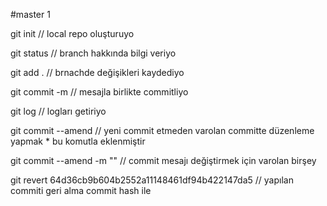 #master 1

git init // local repo oluşturuyo

git status // branch hakkında bilgi veriyo

git add . // brnachde değişikleri kaydediyo

git commit -m // mesajla birlikte commitliyo

git log // logları getiriyo

git commit --amend // yeni commit etmeden varolan committe düzenleme yapmak \* bu komutla eklenmiştir

git commit --amend -m "" // commit mesajı değiştirmek için varolan birşey

git revert 64d36cb9b604b2552a11148461df94b422147da5 // yapılan commiti geri alma commit hash ile
